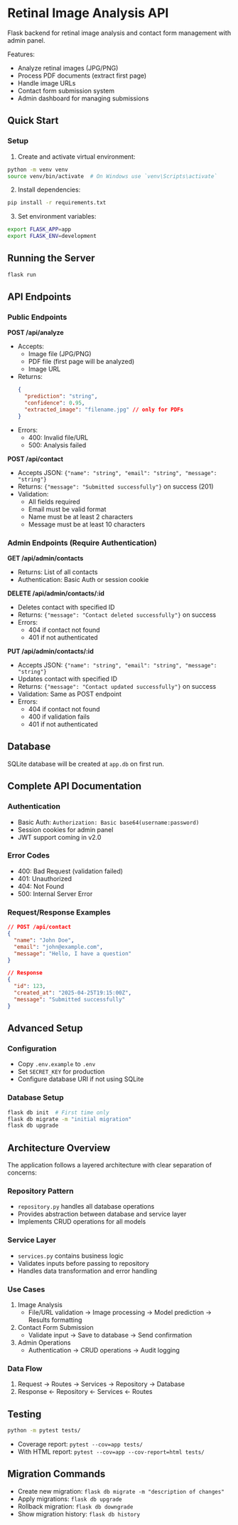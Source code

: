 # Retinal Image Analysis API

Flask backend for retinal image analysis and contact form management with admin panel.

Features:
- Analyze retinal images (JPG/PNG)
- Process PDF documents (extract first page)
- Handle image URLs
- Contact form submission system
- Admin dashboard for managing submissions

## Quick Start

### Setup

1. Create and activate virtual environment:
```bash
python -m venv venv
source venv/bin/activate  # On Windows use `venv\Scripts\activate`
```

2. Install dependencies:
```bash
pip install -r requirements.txt
```

3. Set environment variables:
```bash
export FLASK_APP=app
export FLASK_ENV=development
```

## Running the Server

```bash
flask run
```

## API Endpoints

### Public Endpoints

**POST /api/analyze**
- Accepts:
  - Image file (JPG/PNG)
  - PDF file (first page will be analyzed)
  - Image URL
- Returns:
  ```json
  {
    "prediction": "string",
    "confidence": 0.95,
    "extracted_image": "filename.jpg" // only for PDFs
  }
  ```
- Errors:
  - 400: Invalid file/URL
  - 500: Analysis failed

**POST /api/contact**
- Accepts JSON: `{"name": "string", "email": "string", "message": "string"}`
- Returns: `{"message": "Submitted successfully"}` on success (201)
- Validation:
  - All fields required
  - Email must be valid format
  - Name must be at least 2 characters
  - Message must be at least 10 characters

### Admin Endpoints (Require Authentication)

**GET /api/admin/contacts**
- Returns: List of all contacts
- Authentication: Basic Auth or session cookie

**DELETE /api/admin/contacts/:id**
- Deletes contact with specified ID
- Returns: `{"message": "Contact deleted successfully"}` on success
- Errors:
  - 404 if contact not found
  - 401 if not authenticated

**PUT /api/admin/contacts/:id**
- Accepts JSON: `{"name": "string", "email": "string", "message": "string"}`
- Updates contact with specified ID
- Returns: `{"message": "Contact updated successfully"}` on success
- Validation: Same as POST endpoint
- Errors:
  - 404 if contact not found
  - 400 if validation fails
  - 401 if not authenticated

## Database

SQLite database will be created at `app.db` on first run.

## Complete API Documentation

### Authentication
- Basic Auth: `Authorization: Basic base64(username:password)`
- Session cookies for admin panel
- JWT support coming in v2.0

### Error Codes
- 400: Bad Request (validation failed)
- 401: Unauthorized
- 404: Not Found
- 500: Internal Server Error

### Request/Response Examples
```json
// POST /api/contact
{
  "name": "John Doe",
  "email": "john@example.com",
  "message": "Hello, I have a question"
}

// Response
{
  "id": 123,
  "created_at": "2025-04-25T19:15:00Z",
  "message": "Submitted successfully"
}
```

## Advanced Setup

### Configuration
- Copy `.env.example` to `.env`
- Set `SECRET_KEY` for production
- Configure database URI if not using SQLite

### Database Setup
```bash
flask db init  # First time only
flask db migrate -m "initial migration"
flask db upgrade
```


## Architecture Overview

The application follows a layered architecture with clear separation of concerns:

### Repository Pattern
- `repository.py` handles all database operations
- Provides abstraction between database and service layer
- Implements CRUD operations for all models

### Service Layer
- `services.py` contains business logic
- Validates inputs before passing to repository
- Handles data transformation and error handling

### Use Cases
1. Image Analysis
   - File/URL validation → Image processing → Model prediction → Results formatting
2. Contact Form Submission
   - Validate input → Save to database → Send confirmation
2. Admin Operations
   - Authentication → CRUD operations → Audit logging

### Data Flow
1. Request → Routes → Services → Repository → Database
2. Response ← Repository ← Services ← Routes

## Testing

```bash
python -m pytest tests/
```
- Coverage report: `pytest --cov=app tests/`
- With HTML report: `pytest --cov=app --cov-report=html tests/`

## Migration Commands
- Create new migration: `flask db migrate -m "description of changes"`
- Apply migrations: `flask db upgrade`
- Rollback migration: `flask db downgrade`
- Show migration history: `flask db history`
